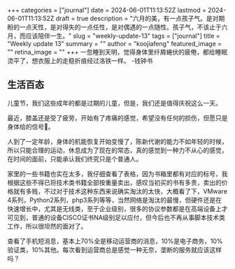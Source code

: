 +++
categories = ["journal"]
date = 2024-06-01T11:13:52Z
lastmod = 2024-06-01T11:13:52Z
draft = true
description = "六月的美，有一点孩子气。是对期盼的一点天性，是对得失的一点任性，是对偶遇的一点随性。孩子气，不该止于六月，而应该陪伴一生。"
slug = "weekly-update-13"
tags = ["journal"]
title = "Weekly update 13"
summary = ""
author = "koojiafeng"
featured_image = ""
retina_image =  ""
+++
一忽睡到天明，觉得身体里纤屑蜷伏的疲倦，都给睡眠烫平了，想衣服上的走稳折痕经过洛铁一样。 -钱钟书

## 生活百态
儿童节，我们这些成年的都是过期的儿童，但是，我们还是值得庆祝这么一天。

最近，膝盖还是受了疲劳，开始有了疼痛的感觉，希望没有任何的损伤，但愿只是身体给的信号🤔。
  
人到了一定年龄，身体的机能恢复开始变慢了，陈新代谢的能力不如年轻的时候，所以只能合理的运动，休息成为了现在的常态，真的感觉到一种力不从心的感觉，在时间的面前，只能承认我们终究只是个普通人。
  
家里的一些书籍也实在太多，我仔细查看了表格，因为书箱里都有对应的标号，我根据这些不得已将技术类书籍全部按重量卖出，感叹当初买的书有多贵，卖出的价格就有多贱，不过对于技术这种东西来说确实淘汰的太快，大概看了下，VMware 4系列，Python2系列，php3系列等等，当然网络是淘汰的最慢，但硬件还是在快速增长中，尤其是无线类，至于企业级别，很多的协议参数都是在高端设备上才可见到，普通的设备CISCO证书NA级别足以应付，但今后也不再从事脚本技术类工作，所以很坦然的面对了。

查看了手机短消息，基本上70%全是移动运营商的消息，10%是电子商务，10%验证类，10%其他。每次看到运营商总是感觉一种无奈，垄断的服务就应该这样吗？